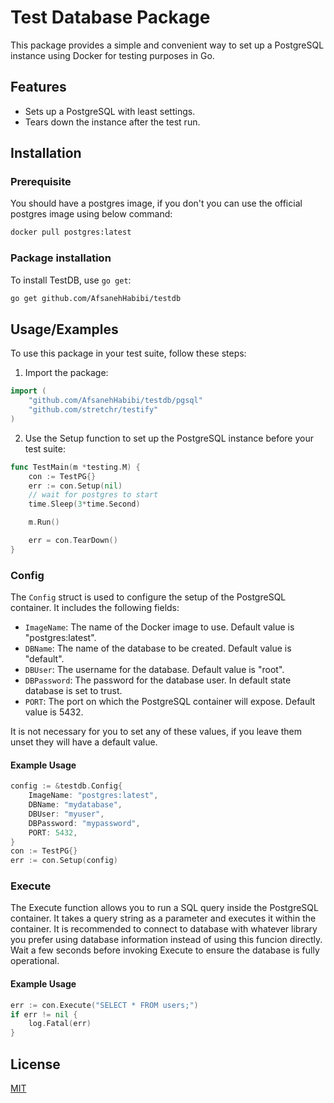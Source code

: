 
# Test Database Package

This package provides a simple and convenient way to set up a PostgreSQL instance using Docker for testing purposes in Go.


## Features

- Sets up a PostgreSQL with least settings.
- Tears down the instance after the test run.

## Installation

### Prerequisite
You should have a postgres image, if you don't you can use the official postgres image using below command:
```bash
docker pull postgres:latest
```

### Package installation
To install TestDB, use `go get`:

```bash
go get github.com/AfsanehHabibi/testdb
```

## Usage/Examples
To use this package in your test suite, follow these steps:
1. Import the package:

```go
import (
    "github.com/AfsanehHabibi/testdb/pgsql"
    "github.com/stretchr/testify"
)
```

2. Use the Setup function to set up the PostgreSQL instance before your test suite:

```go
func TestMain(m *testing.M) {
    con := TestPG{}
	err := con.Setup(nil)
    // wait for postgres to start
    time.Sleep(3*time.Second)

    m.Run()

	err = con.TearDown()
}
```
### Config

The `Config` struct is used to configure the setup of the PostgreSQL container. It includes the following fields:

- `ImageName`: The name of the Docker image to use. Default value is "postgres:latest".
- `DBName`: The name of the database to be created. Default value is "default".
- `DBUser`: The username for the database. Default value is "root".
- `DBPassword`: The password for the database user. In default state database is set to trust.
- `PORT`: The port on which the PostgreSQL container will expose. Default value is 5432.

It is not necessary for you to set any of these values, if you leave them unset they will have a default value.

#### Example Usage

```go
config := &testdb.Config{
    ImageName: "postgres:latest",
    DBName: "mydatabase",
    DBUser: "myuser",
    DBPassword: "mypassword",
    PORT: 5432,
}
con := TestPG{}
err := con.Setup(config)
```
### Execute
The Execute function allows you to run a SQL query inside the PostgreSQL container. It takes a query string as a parameter and executes it within the container. It is recommended to connect to database with whatever library you prefer using database information instead of using this funcion directly. Wait a few seconds before invoking Execute to ensure the database is fully operational.

#### Example Usage

```go
err := con.Execute("SELECT * FROM users;")
if err != nil {
    log.Fatal(err)
}
```

## License

[MIT](https://choosealicense.com/licenses/mit/)


